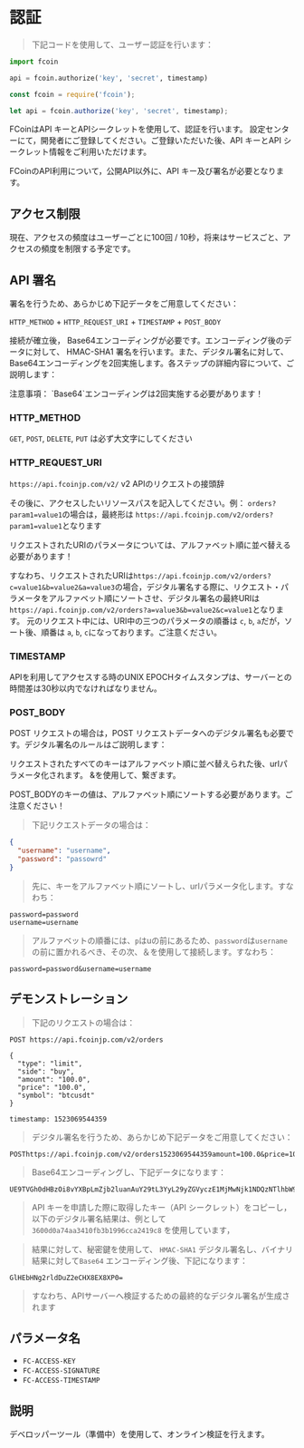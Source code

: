 # 認証

> 下記コードを使用して、ユーザー認証を行います：

```python
import fcoin

api = fcoin.authorize('key', 'secret', timestamp)
```

```javascript
const fcoin = require('fcoin');

let api = fcoin.authorize('key', 'secret', timestamp);
```

FCoinはAPI キーとAPIシークレットを使用して、認証を行います。 設定センターにて，開発者にご登録してください。ご登録いただいた後、API キーとAPI シークレット情報をご利用いただけます。

FCoinのAPI利用について，公開API以外に、API キー及び署名が必要となります。




## アクセス制限

現在、アクセスの頻度はユーザーごとに100回 / 10秒，将来はサービスごと、アクセスの頻度を制限する予定です。




## API 署名

署名を行うため、あらかじめ下記データをご用意してください：

`HTTP_METHOD` + `HTTP_REQUEST_URI` + `TIMESTAMP` + `POST_BODY`

接続が確立後， Base64エンコーディングが必要です。エンコーディング後のデータに対して、 HMAC-SHA1 署名を行います。また、デジタル署名に対して、Base64エンコーディングを2回実施します。各ステップの詳細内容について、ご説明します：

<aside class="warning">
注意事項： `Base64`エンコーディングは2回実施する必要があります！
</aside>

### HTTP_METHOD

`GET`, `POST`, `DELETE`, `PUT` は必ず大文字にしてください

### HTTP_REQUEST_URI

`https://api.fcoinjp.com/v2/` v2 APIのリクエストの接頭辞

その後に、アクセスしたいリソースパスを記入してください。例： `orders?param1=value1`の場合は，最終形は `https://api.fcoinjp.com/v2/orders?param1=value1`となります

リクエストされたURIのパラメータについては、アルファベット順に並べ替える必要があります！

すなわち、リクエストされたURIは`https://api.fcoinjp.com/v2/orders?c=value1&b=value2&a=value3`の場合，デジタル署名する際に、リクエスト・パラメータをアルファベット順にソートさせ、デジタル署名の最終URIは `https://api.fcoinjp.com/v2/orders?a=value3&b=value2&c=value1`となります。 元のリクエスト中には、URI中の三つのパラメータの順番は `c`, `b`, `a`だが，ソート後、順番は `a`, `b`, `c`になっております。ご注意ください。

### TIMESTAMP

APIを利用してアクセスする時のUNIX EPOCHタイムスタンプは、サーバーとの時間差は30秒以内でなければなりません。

### POST_BODY

POST リクエストの場合は，POST リクエストデータへのデジタル署名も必要です。デジタル署名のルールはご説明します：

リクエストされたすべてのキーはアルファベット順に並べ替えられた後、urlパラメータ化されます。 &を使用して、繋ぎます。

<aside class="warning">
POST_BODYのキーの値は、アルファベット順にソートする必要があります。ご注意ください！
</aside>

> 下記リクエストデータの場合は：

```json
{
  "username": "username",
  "password": "passowrd"
}
```

> 先に、キーをアルファベット順にソートし、urlパラメータ化します。すなわち：

```
password=password
username=username
```

> アルファベットの順番には、`p`はuの前にあるため、`password`は`username`の前に置かれるべき、その次、＆を使用して接続します。すなわち：

```
password=password&username=username
```

## デモンストレーション

> 下記のリクエストの場合は：

```
POST https://api.fcoinjp.com/v2/orders

{
  "type": "limit",
  "side": "buy",
  "amount": "100.0",
  "price": "100.0",
  "symbol": "btcusdt"
}

timestamp: 1523069544359
```

> デジタル署名を行うため、あらかじめ下記データをご用意してください：

```
POSThttps://api.fcoinjp.com/v2/orders1523069544359amount=100.0&price=100.0&side=buy&symbol=btcusdt&type=limit
```

> Base64エンコーディングし、下記データになります：

```
UE9TVGh0dHBzOi8vYXBpLmZjb2luanAuY29tL3YyL29yZGVyczE1MjMwNjk1NDQzNTlhbW91bnQ9MTAwLjAmcHJpY2U9MTAwLjAmc2lkZT1idXkmc3ltYm9sPWJ0Y3VzZHQmdHlwZT1saW1pdA==
```

> API キーを申請した際に取得したキー（API シークレット）をコピーし，以下のデジタル署名結果は、例として `3600d0a74aa3410fb3b1996cca2419c8` を使用しています，

> 結果に対して、秘密鍵を使用して、 `HMAC-SHA1` デジタル署名し、バイナリ結果に対して`Base64` エンコーディング後、下記になります：

```
GlHEbHNg2rldDuZ2eCHX8EX8XP0=
```

> すなわち、APIサーバーへ検証するための最終的なデジタル署名が生成されます

## パラメータ名

* `FC-ACCESS-KEY`
* `FC-ACCESS-SIGNATURE`
* `FC-ACCESS-TIMESTAMP`

## 説明

デベロッパーツール（準備中）を使用して、オンライン検証を行えます。
